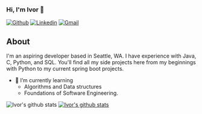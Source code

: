 ### Hi, I'm Ivor 👋
[![Github](https://img.shields.io/badge/-Github-000?style=flat&logo=Github&logoColor=white)](https://github.com/ivor808)
[![Linkedin](https://img.shields.io/badge/-LinkedIn-blue?style=flat&logo=Linkedin&logoColor=white)](https://www.linkedin.com/in/ivor-zalud/)
[![Gmail](https://img.shields.io/badge/-Gmail-c14438?style=flat&logo=Gmail&logoColor=white)](mailto:ivor808@gmail.com)

## About
I'm an aspiring developer based in Seattle, WA. I have experience with Java, C, Python, and SQL. You'll find all my side projects here from my beginnings with Python to my current spring boot projects.
- 🌱 I’m currently learning
  - Algorithms and Data structures
  - Foundations of Software Engineering.

![Ivor's github stats](https://github-readme-stats.vercel.app/api?username=ivor808&show_icons=true&title_color=fff&icon_color=FFD700&text_color=ECECEC&bg_color=8A2BE2)
[![Ivor's github stats](https://github-readme-stats.vercel.app/api?username=ivor808&theme=blue-green)](https://github.com/anuraghazra/github-readme-stats)

<!--
**Ivor808/ivor808** is a ✨ _special_ ✨ repository because its `README.md` (this file) appears on your GitHub profile.

Here are some ideas to get you started:

- 🔭 I’m currently working on ...
- 🌱 I’m currently learning ...
- 👯 I’m looking to collaborate on ...
- 🤔 I’m looking for help with ...
- 💬 Ask me about ...
- 📫 How to reach me: ...
- 😄 Pronouns: ...
- ⚡ Fun fact: ...
-->
